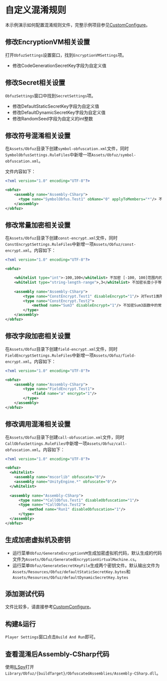 # 自定义混淆规则

本示例演示如何配置混淆规则文件，完整示例项目参见[CustomConfigure](https://github.com/focus-creative-games/obfuz/tree/main/Samples/CustomConfigure)。

## 修改EncryptionVM相关设置

打开`ObfuzSettings`设置窗口，找到`EncryptionVMSettings`项。

- 修改CodeGenerationSecretKey字段为自定义值

## 修改Secret相关设置

`ObfuzSettings`窗口中找到`SecretSettings`项。

- 修改DefaultStaticSecretKey字段为自定义值
- 修改DefaultDynamicSecretKey字段为自定义值
- 修改RandomSeed字段为自定义的int整数

## 修改符号混淆相关设置

在`Assets/Obfuz`目录下创建`symbol-obfuscation.xml`文件，同时`SymbolObfusSettings.RuleFiles`中新增一项`Assets/Obfuz/symbol-obfuscation.xml`。

文件内容如下：

```xml
<?xml version="1.0" encoding="UTF-8"?>

<obfuz>
    <assembly name="Assembly-CSharp">
      <type name="SymbolObfus.Test1" obName="0" applyToMembers="*"/> 不混淆Test1类自身及它的所有成员，包括嵌套类
    </assembly>
</obfuz>
```

## 修改常量加密相关设置

在`Assets/Obfuz`目录下创建`const-encrypt.xml`文件，同时`ConstEncryptSettings.RuleFiles`中新增一项`Assets/Obfuz/const-encrypt.xml`。内容如下：

```xml
<?xml version="1.0" encoding="UTF-8"?>

<obfuz>

    <whitelist type="int">-100,100</whitelist> 不加密 [-100, 100]范围内的常量
    <whitelist type="string-length-range">,3</whitelist> 不加密长度小于等于3的字符串
    
    <assembly name="Assembly-CSharp">
        <type name="ConstEncrypt.Test1" disableEncrypt="1"/> 对Test1类所有函数禁用常量加密
        <type name="ConstEncrypt.Test2">
            <method name="Sum3" disableEncrypt="1"/> 不加密Sum3函数中的常量
        </type>
    </assembly>
</obfuz>
```

## 修改字段加密相关设置

在`Assets/Obfuz`目录下创建`field-encrypt.xml`文件，同时`FieldEncryptSettings.RuleFiles`中新增一项`Assets/Obfuz/field-encrypt.xml`。内容如下：

```xml
<?xml version="1.0" encoding="UTF-8"?>

<obfuz>
    <assembly name="Assembly-CSharp">
        <type name="FieldEncrypt.Test1">
            <field name="a" encrypt="1"/>
        </type>
    </assembly>
</obfuz>
```

## 修改调用混淆相关设置

在`Assets/Obfuz`目录下创建`call-obfuscation.xml`文件，同时`CallObfusSettings.RuleFiles`中新增一项`Assets/Obfuz/call-obfuscation.xml`。内容如下：

```xml
<?xml version="1.0" encoding="UTF-8"?>

<obfuz>
  <whitelist>
    <assembly name="mscorlib" obfuscate="0"/>
    <assembly name="UnityEngine.*" obfuscate="0"/>
  </whitelist>
  
  <assembly name="Assembly-CSharp">
      <type name="*CallObfus.Test1" disableObfuscation="1"/>
      <type name="*CallObfus.Test2">
          <method name="Run1" disableObfuscation="1"/>
      </type>
  </assembly>
</obfuz>
```

## 生成加密虚拟机及密钥

- 运行菜单`Obfuz/GenerateEncryptionVM`生成加密虚拟机代码，默认生成的代码文件为`Assets/Obfuz/GeneratedEncryptionVirtualMachine.cs`。
- 运行菜单`Obfuz/GenerateSecretKeyFile`生成两个密钥文件。默认输出文件为`Assets/Resources/Obfuz/defaultStaticSecretKey.bytes`和`Assets/Resources/Obfuz/defaultDynamicSecretKey.bytes`

## 添加测试代码

文件比较多，请直接参考[CustomConfigure](https://github.com/focus-creative-games/obfuz/tree/main/Samples/CustomConfigure)。

## 构建&运行

`Player Settings`窗口点击`Build And Run`即可。

## 查看混淆后Assembly-CSharp代码

使用[ILSpy](https://github.com/icsharpcode/ILSpy)打开`Library/Obfuz/{buildTarget}/ObfuscatedAssemblies/Assembly-CSharp.dll`。
